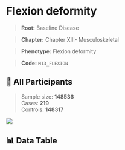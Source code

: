 # Flexion deformity

> **Root:** Baseline Disease  

> **Chapter:** Chapter XIII- Musculoskeletal  

> **Phenotype:** Flexion deformity  

> **Code:** `M13_FLEXION`

## 🧪 All Participants  
> Sample size: **148536**  
> Cases: **219**  
> Controls: **148317**
<img src="/Sensitive/Figures/ALL/Incidence/M13_FLEXION.png"/>

## 📊 Data Table
<CsvTableMRF src="/Sensitive/Data/ALL/Incidence/COX_M13_FLEXION.csv"/>

